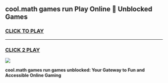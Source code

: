 
## cool.math games run Play Online 👋 Unblocked Games
<h3>
<a href="https://news.freeplayer.one?title=cool.math_games_run&ref=17CMG">CLICK TO PLAY</a></h3>
<hr>

<h3>
<a href="https://news.freeplayer.one?title=cool.math_games_run&ref=17CMG">CLICK 2 PLAY</a>
  
</h3>

<a href="https://news.freeplayer.one?title=cool.math_games_run&ref=17CMG/"><img src="https://clearcache.store/games.png"></a>


**cool.math games run games unblocked: Your Gateway to Fun and Accessible Online Gaming**
